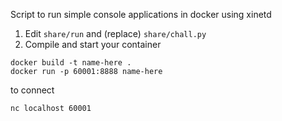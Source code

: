 Script to run simple console applications in docker using xinetd

1. Edit `share/run` and (replace) `share/chall.py`
2. Compile and start your container

```
docker build -t name-here .
docker run -p 60001:8888 name-here
```

to connect

```
nc localhost 60001
```